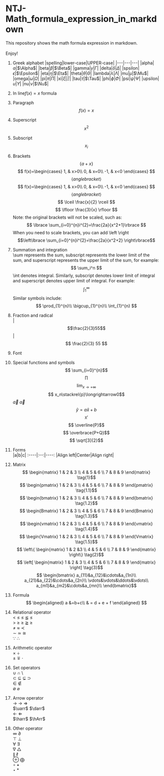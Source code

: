 # NTJ-Math_formula_expression_in_markdown
This repository shows the math formula expression in markdown.<br></br>Enjoy!
1. Greek alphabet 
   |spelling|lower-case|UPPER-case|
   |---|---|---|
   |alpha|$\alpha$|$\Alpha$|
   |beta|$\beta$|$\Beta$|
   |gamma|$\gamma$|$\Gamma$|
   |delta|$\delta$|$\Delta$|
   |spsilon|$\epsilon$|$\Epsilon$|
   |eta|$\eta$|$\Eta$|
   |theta|$\theta$|$\Theta$|
   |lambda|$\lambda$|$\Lambda$|
   |mu|$\mu$|$\Mu$|
   |omega|$\omega$|$\Omega$|
   |pi|$\pi$|$\Pi$|
   |xi|$\xi$|$\Xi$|
   |tau|$\tau$|$\Tau$|
   |phi|$\phi$|$\Phi$|
   |psi|$\psi$|$\Psi$|
   |upsilon|$\upsilon$|$\Upsilon$|
   |nu|$\nu$|$\Nu$|
2. In line$f(x) = x$ formula
3. Paragraph 
$$f(x) = x$$
4. Superscript
   $$x^2$$
5. Subscript
   $$x_i$$
6. Brackets
   $$\lbrace a+x \rbrace$$
   $$
   f(x)=\begin{cases}
        1, & x>0\\
        0, & x=0\\
        -1, & x<0
    \end{cases}
    $$
    $$ \langle anglebracket \rangle $$
    $$
   f(x)=\begin{cases}
        1, & x>0\\
        0, & x=0\\
        -1, & x<0
    \end{cases}
    $$
    $$ \langle anglebracket \rangle $$
   $$
   \lceil \frac{x}{2} \rceil
   $$
   $$
   \lfloor \frac{3}{x} \rfloor
   $$
   Note: the original brackets will not be scaled, such as:
   $$
   \lbrace \sum_{i=0}^{n}i^{2}=\frac{2a}{x^2+1}\rbrace
   $$
   When you need to scale brackets, you can add \left \right
   $$\left\lbrace
   \sum_{i=0}^{n}i^{2}=\frac{2a}{x^2+2}
   \right\rbrace$$

7. Summation and integration<br>
   \sum represents the sum, subscript represents the lower limit of the sum, and superscript represents the upper limit of the sum, for example:
   $$
   \sum_i^n $$
   \int denotes integral. Similarly, subscript denotes lower limit of integral and superscript denotes upper limit of integral. For example:
   $$
   \int_{1}^{\infty}
   $$
   Similar symbols include:
   $$
   \prod_{1}^{n}\\
   \bigcup_{1}^{n}\\
   \int_{1}^{n}
   $$
8. Fraction and radical<br>
   |$$\frac{2}{3}55$$|
   $$
   \frac{2}{3}
   55
   $$
9.  Font<br>
10. Special functions and symbols<br>
    $$
    \sum_{i=0}^{n}$$ 
    $$
    \prod$$
    $$
    \lim_{x\to+\infty}$$
    $$
    x_n\stackrel{p}\longrightarrow0$$
    $\vec{a}$ $\overrightarrow{a}$
    $$
    \hat y=a\hat x+b$$
    $$
    \mathtt{X}'$$
    $$
    \overline{P}$$
    $$
    \overbrace{P+Q}$$
   $$
    \sqrt[3]{2}$$ 

11. Forms<br>
    |a|b|c|
    :----|:--:|----:
    |Align left|Center|Align right|
12. Matrix<br>
    $$
      \begin{matrix}
      1 & 2 & 3 \\
      4 & 5 & 6 \\
      7 & 8 & 9
      \end{matrix} \tag{1}$$
    $$
      \begin{pmatrix}
      1 & 2 & 3 \\
      4 & 5 & 6 \\
      7 & 8 & 9
      \end{pmatrix} \tag{1.1}$$
    $$
      \begin{bmatrix}
      1 & 2 & 3 \\
      4 & 5 & 6 \\
      7 & 8 & 9
      \end{bmatrix} \tag{1.2}$$
    $$
      \begin{Bmatrix}
      1 & 2 & 3 \\
      4 & 5 & 6 \\
      7 & 8 & 9
      \end{Bmatrix} \tag{1.3}$$
    $$
      \begin{vmatrix}
      1 & 2 & 3 \\
      4 & 5 & 6 \\
      7 & 8 & 9
      \end{vmatrix} \tag{1.4}$$
    $$
      \begin{Vmatrix}
      1 & 2 & 3 \\
      4 & 5 & 6 \\
      7 & 8 & 9
      \end{Vmatrix} \tag{1.5}$$
   $$
      \left\{
      \begin{matrix}
      1 & 2 &3 \\
      4 & 5 & 6 \\
      7 & 8 & 9
      \end{matrix} 
      \right\} \tag{2}$$
   $$
      \left[
      \begin{matrix}
      1 & 2 & 3 \\
      4 & 5 & 6 \\
      7 & 8 & 9
      \end{matrix} 
      \right] \tag{3}$$
   $$
   \begin{bmatrix}
   a_{11}&a_{12}&\cdots&a_{1n}\\
   a_{21}&a_{22}&\cdots&a_{2n}\\
   \vdots&\vdots&\ddots&\vdots\\
   a_{m1}&a_{m2}&\cdots&a_{mn}\\
   \end{bmatrix}$$
13. Formula<br>
    $$
    \begin{aligned}
    a &=b+c\\
      & = d + e + f
      \end{aligned}
   $$
14. Relational operator<br>
    $\lt$ $\le$ $\leq$ $\leqq$ $\leqslant$<br>
    $\gt$ $\ge$ $\geq$ $\geqq$ $\geqslant$<br>
    $\neq$ $\approx$ $\prec$<br>
    $\sim$ $\simeq$ $\cong$<br>
    $\because$ $\therefore$
15. Arithmetic operator<br>
    $\times$ $\div$<br> $\pm$ $\mp$ $\cdot$
16. Set operators<br>
    $\cup$ $\cap$ $\setminus$<br> 
    $\subset$ $\subseteq$ $\subsetneq$ $\supset$<br>
    $\in$ $\notin$<br>
    $\emptyset$ $\varnothing$
17. Arrow operator<br>
    $\to$ $\rightarrow$ $\Rightarrow$<br>
    $\uarr$ $\darr$<br>
    $\leftarrow$ $\Leftarrow$<br>
    $\harr$ $\hArr$
18. Other operator<br>
    $\infty$ $\partial$ <br>
    $\top$ $\bot$<br>
    $\forall$ $\exists$<br>
    $\nabla$ $\triangle$<br>
    $\parallel$ $\ell$<br>
    $\oplus$ $\bigoplus$<br>
    $\circ$ $\bullet$<br>
    $\star$ $\ast$<br>


